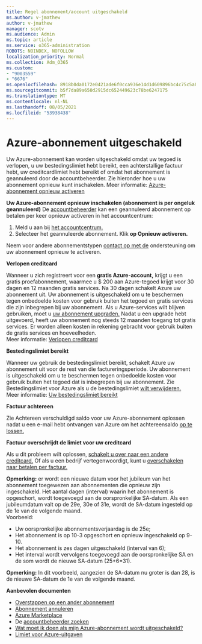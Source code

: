 ```yaml
---
title: Regel abonnement/account uitgeschakeld
ms.author: v-jmathew
author: v-jmathew
manager: scotv
ms.audience: Admin
ms.topic: article
ms.service: o365-administration
ROBOTS: NOINDEX, NOFOLLOW
localization_priority: Normal
ms.collection: Adm_O365
ms.custom:
- "9003559"
- "6676"
ms.openlocfilehash: 8918b0da0172e0421ade6f0cca936e14d1d609896bc4c75c5a8491c0dbe75aff
ms.sourcegitcommit: b5f7da89a650d2915dc652449623c78be6247175
ms.translationtype: MT
ms.contentlocale: nl-NL
ms.lasthandoff: 08/05/2021
ms.locfileid: "53938438"
---
```

# <a name="azure-subscription-disabled"></a>Azure-abonnement uitgeschakeld

Uw Azure-abonnement kan worden uitgeschakeld omdat uw tegoed is verlopen, u uw bestedingslimiet hebt bereikt, een achterstallige factuur hebt, uw creditcardlimiet hebt bereikt of omdat het abonnement is geannuleerd door de accountbeheerder. Zie hieronder hoe u uw abonnement opnieuw kunt inschakelen. Meer informatie: [Azure-abonnement opnieuw activeren](https://docs.microsoft.com/azure/billing/billing-subscription-become-disable?WT.mc_id=Portal-Microsoft_Azure_Support)

**Uw Azure-abonnement opnieuw inschakelen (abonnement is per ongeluk geannuleerd)** De [accountbeheerder](https://docs.microsoft.com/azure/billing/billing-subscription-transfer?WT.mc_id=Portal-Microsoft_Azure_Support#whoisaa) kan een geannuleerd abonnement op betalen per keer opnieuw activeren in het accountcentrum:

1. Meld u aan bij [het accountcentrum.](https://account.windowsazure.com/Subscriptions)
2. Selecteer het geannuleerde abonnement. Klik **op Opnieuw activeren.**

Neem voor andere abonnementstypen [contact op met de](https://portal.azure.com/?#blade/Microsoft_Azure_Support/HelpAndSupportBlade) ondersteuning om uw abonnement opnieuw te activeren.

**Verlopen creditcard**

Wanneer u zich registreert voor een **gratis Azure-account,** krijgt u een gratis proefabonnement, waarmee u $ 200 aan Azure-tegoed krijgt voor 30 dagen en 12 maanden gratis services. Na 30 dagen schakelt Azure uw abonnement uit. Uw abonnement is uitgeschakeld om u te beschermen tegen onbedoelde kosten voor gebruik buiten het tegoed en gratis services die zijn inbegrepen bij uw abonnement. Als u Azure-services wilt blijven gebruiken, moet u [uw abonnement upgraden.](https://docs.microsoft.com/azure/billing/billing-upgrade-azure-subscription?WT.mc_id=Portal-Microsoft_Azure_Support) Nadat u een upgrade hebt uitgevoerd, heeft uw abonnement nog steeds 12 maanden toegang tot gratis services. Er worden alleen kosten in rekening gebracht voor gebruik buiten de gratis services en hoeveelheden.  
Meer informatie: [Verlopen creditcard](https://docs.microsoft.com/azure/billing/billing-subscription-become-disable?WT.mc_id=Portal-Microsoft_Azure_Support#your-credit-is-expired)

**Bestedingslimiet bereikt**

Wanneer uw gebruik de bestedingslimiet bereikt, schakelt Azure uw abonnement uit voor de rest van die factureringsperiode. Uw abonnement is uitgeschakeld om u te beschermen tegen onbedoelde kosten voor gebruik buiten het tegoed dat is inbegrepen bij uw abonnement. Zie Bestedingslimiet voor Azure als u de bestedingslimiet [wilt verwijderen.](https://docs.microsoft.com/azure/cost-management-billing/manage/spending-limit?WT.mc_id=Portal-Microsoft_Azure_Support)  
Meer informatie: [Uw bestedingslimiet bereikt](https://docs.microsoft.com/azure/cost-management-billing/manage/subscription-disabled?WT.mc_id=Portal-Microsoft_Azure_Support#you-reached-your-spending-limit)

**Factuur achtereen**

Zie Achtereen verschuldigd saldo voor uw Azure-abonnement oplossen nadat u een e-mail hebt ontvangen van Azure om het achtereensaldo [op te lossen.](https://docs.microsoft.com/azure/billing/billing-azure-subscription-past-due-balance?WT.mc_id=Portal-Microsoft_Azure_Support)

**Factuur overschrijdt de limiet voor uw creditcard**

Als u dit probleem wilt oplossen, [schakelt u over naar een andere creditcard.](https://docs.microsoft.com/azure/billing/billing-how-to-change-credit-card?WT.mc_id=Portal-Microsoft_Azure_Support) Of als u een bedrijf vertegenwoordigt, kunt u [overschakelen naar betalen per factuur.](https://docs.microsoft.com/azure/billing/billing-how-to-pay-by-invoice?WT.mc_id=Portal-Microsoft_Azure_Support)

**Opmerking:** er wordt een nieuwe datum voor het jubileum van het abonnement toegewezen aan abonnementen die opnieuw zijn ingeschakeld. Het aantal dagen (interval) waarin het abonnement is opgeschort, wordt toegevoegd aan de oorspronkelijke SA-datum. Als een jubileumdatum valt op de 29e, 30e of 31e, wordt de SA-datum ingesteld op de 1e van de volgende maand.  
Voorbeeld:

- Uw oorspronkelijke abonnementsverjaardag is de 25e;
- Het abonnement is op 10-3 opgeschort en opnieuw ingeschakeld op 9-10.
- Het abonnement is zes dagen uitgeschakeld (interval van 6);
- Het interval wordt vervolgens toegevoegd aan de oorspronkelijke SA en de som wordt de nieuwe SA-datum (25+6=31). 

**Opmerking:** In dit voorbeeld, aangezien de SA-datum nu groter is dan 28, is de nieuwe SA-datum de 1e van de volgende maand.

**Aanbevolen documenten**

- [Overstappen op een ander abonnement](https://docs.microsoft.com/azure/billing/billing-how-to-switch-azure-offer?WT.mc_id=Portal-Microsoft_Azure_Support)  
- [Abonnement annuleren](https://docs.microsoft.com/azure/billing/billing-how-to-cancel-azure-subscription?WT.mc_id=Portal-Microsoft_Azure_Support)  
- [Azure Marketplace](https://azuremarketplace.microsoft.com/marketplace/?source=datamarket)
- De [accountbeheerder zoeken](https://docs.microsoft.com/azure/billing/billing-subscription-transfer?WT.mc_id=Portal-Microsoft_Azure_Support#whoisaa)
- [Wat moet ik doen als mijn Azure-abonnement wordt uitgeschakeld?](https://docs.microsoft.com/azure/billing/billing-subscription-become-disable/?WT.mc_id=Portal-Microsoft_Azure_Support)
- [Limiet voor Azure-uitgaven](https://docs.microsoft.com/azure/cost-management-billing/manage/spending-limit?WT.mc_id=Portal-Microsoft_Azure_Support)

